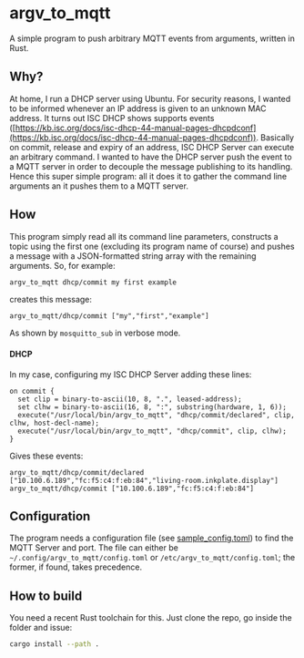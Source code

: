 # argv_to_mqtt
A simple program to push arbitrary MQTT events from arguments, written in Rust.

## Why?

At home, I run a DHCP server using Ubuntu. For security reasons, I wanted to be informed whenever an IP address is given to an unknown MAC address. It turns out ISC DHCP shows supports events ([https://kb.isc.org/docs/isc-dhcp-44-manual-pages-dhcpdconf](https://kb.isc.org/docs/isc-dhcp-44-manual-pages-dhcpdconf)). Basically on commit, release and expiry of an address, ISC DHCP Server can execute an arbitrary command. 
I wanted to have the DHCP server push the event to a MQTT server in order to decouple the message publishing to its handling. 
Hence this super simple program: all it does it to gather the command line arguments an it pushes them to a MQTT server.

## How

This program simply read all its command line parameters, constructs a topic using the first one (excluding its program name of course) and pushes a message with a JSON-formatted string array with the remaining arguments. So, for example:

```bash
argv_to_mqtt dhcp/commit my first example
```

creates this message:

```
argv_to_mqtt/dhcp/commit ["my","first","example"]
```

As shown by `mosquitto_sub` in verbose mode.

#### DHCP

In my case, configuring my ISC DHCP Server adding these lines:

```
on commit {                                              
  set clip = binary-to-ascii(10, 8, ".", leased-address);           
  set clhw = binary-to-ascii(16, 8, ":", substring(hardware, 1, 6));                      
  execute("/usr/local/bin/argv_to_mqtt", "dhcp/commit/declared", clip, clhw, host-decl-name);
  execute("/usr/local/bin/argv_to_mqtt", "dhcp/commit", clip, clhw);
}
```

Gives these events:

```
argv_to_mqtt/dhcp/commit/declared ["10.100.6.189","fc:f5:c4:f:eb:84","living-room.inkplate.display"]
argv_to_mqtt/dhcp/commit ["10.100.6.189","fc:f5:c4:f:eb:84"]
```

## Configuration

The program needs a configuration file (see [sample_config.toml](https://github.com/MindFlavor/argv_to_mqtt/blob/main/sample_config.toml)) to find the MQTT Server and port. The file can either be `~/.config/argv_to_mqtt/config.toml` or `/etc/argv_to_mqtt/config.toml`; the former, if found, takes precedence.

## How to build

You need a recent Rust toolchain for this. Just clone the repo, go inside the folder and issue:

```bash
cargo install --path .
```
